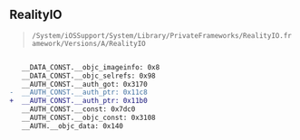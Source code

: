 ## RealityIO

> `/System/iOSSupport/System/Library/PrivateFrameworks/RealityIO.framework/Versions/A/RealityIO`

```diff

   __DATA_CONST.__objc_imageinfo: 0x8
   __DATA_CONST.__objc_selrefs: 0x98
   __AUTH_CONST.__auth_got: 0x3170
-  __AUTH_CONST.__auth_ptr: 0x11c8
+  __AUTH_CONST.__auth_ptr: 0x11b0
   __AUTH_CONST.__const: 0x7dc0
   __AUTH_CONST.__objc_const: 0x3108
   __AUTH.__objc_data: 0x140

```
